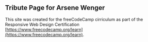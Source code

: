 ## Tribute Page for Arsene Wenger
This site was created for the freeCodeCamp cirriculum as part of the Responsive Web Design Certification [https://www.freecodecamp.org/learn](https://www.freecodecamp.org/learn).
